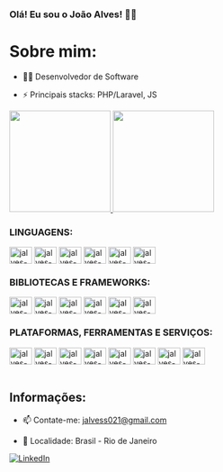 ### Olá! Eu sou o João Alves! 👋🏿

<h1> Sobre mim:</h1>

- 👨‍🎓 Desenvolvedor de Software
  
- ⚡ Principais stacks: PHP/Laravel, JS<br>

<div>
  <a href='https://github.com/jalvess021'>
    <img height='180em' src='https://github-readme-stats.vercel.app/api?username=jalvess021&show_icons=false&theme=dark&include_all_commits=true&count_private=true'>
    <img height='180em' src='https://github-readme-stats.vercel.app/api/top-langs/?username=jalvess021&layout=compact&theme=dark'>
  </a>
</div>
<div style='display: inline_block'>
  <h3>LINGUAGENS:</h3>
  <img align="center" alt="jalves-PHP" title='PHP' height="30" width="40" src="https://cdn.jsdelivr.net/gh/devicons/devicon/icons/php/php-original.svg" />
  <img align="center" alt="jalves-JAVASCRIPT" title='JAVASCRIPT' height="30" width="40" src="https://cdn.jsdelivr.net/gh/devicons/devicon/icons/javascript/javascript-original.svg" />
  <img align="center" alt="jalves-GO" title='GO' height="30" width="40" src="https://cdn.jsdelivr.net/gh/devicons/devicon@latest/icons/go/go-original-wordmark.svg" />
  <img align="center" alt="jalves-SQL" title='SQL' height="30" width="40" src="https://cdn.jsdelivr.net/gh/devicons/devicon@latest/icons/azuresqldatabase/azuresqldatabase-original.svg" />
  <img align="center" alt="jalves-HTML" title='HTML' height="30" width="40" src="https://cdn.jsdelivr.net/gh/devicons/devicon/icons/html5/html5-original.svg" />
  <img align="center" alt="jalves-CSS" title='CSS' height="30" width="40" src="https://cdn.jsdelivr.net/gh/devicons/devicon/icons/css3/css3-original.svg" />
</div>
<div style='display: inline_block'>
  <h3>BIBLIOTECAS E FRAMEWORKS:</h3>
  <img align="center" alt="jalves-LARAVEL" title='LARAVEL' height="30" width="40" src="https://cdn.jsdelivr.net/gh/devicons/devicon@latest/icons/laravel/laravel-original.svg" />
  <img align="center" alt="jalves-BOOTSTRAP" title='BOOTSTRAP' height="30"  width="40" src="https://cdn.jsdelivr.net/gh/devicons/devicon/icons/bootstrap/bootstrap-original.svg" />   
  <img align="center" alt="jalves-JQUERY" title='JQUERY' height="30" width="40" src="https://cdn.jsdelivr.net/gh/devicons/devicon/icons/jquery/jquery-original.svg" />
  <img align="center" alt="jalves-TYPESCRIPT" title='TYPESCRIPT' height="30" width="40" src="https://cdn.jsdelivr.net/gh/devicons/devicon/icons/typescript/typescript-original.svg"/>
  <img align="center" alt="jalves-VUEJS" title='VUE' height="30" width="40" src="https://cdn.jsdelivr.net/gh/devicons/devicon/icons/vuejs/vuejs-original-wordmark.svg"/>
  <img align="center" alt="jalves-TAILWINDCSS" title='TAILWIND' height="30" width="40" src="https://cdn.jsdelivr.net/gh/devicons/devicon@latest/icons/tailwindcss/tailwindcss-original.svg"/>
</div>
<div style='display: inline_block'>
  <h3>PLATAFORMAS, FERRAMENTAS E SERVIÇOS:</h3>
  <img align="center" alt="jalves-DOCKER" title='DOCKER' height="30" width="40" src="https://cdn.jsdelivr.net/gh/devicons/devicon/icons/docker/docker-original.svg" />
  <img align="center" alt="jalves-KAFKA" title='KAFKA' height="30" width="40" src="https://cdn.jsdelivr.net/gh/devicons/devicon@latest/icons/apachekafka/apachekafka-original.svg" />
  <img align="center" alt="jalves-MYSQL" title='MYSQL' height="30" width="40" src="https://cdn.jsdelivr.net/gh/devicons/devicon@latest/icons/mysql/mysql-original-wordmark.svg" />
  <img align="center" alt="jalves-POSTGRES" title='POSTGRES' height="30" width="40" src="https://cdn.jsdelivr.net/gh/devicons/devicon@latest/icons/postgresql/postgresql-original-wordmark.svg" />
  <img align="center" alt="jalves-WORDPRESS" title='WORDPRESS' height="30" width="40" src="https://cdn.jsdelivr.net/gh/devicons/devicon/icons/wordpress/wordpress-plain.svg" /> 
  <img align="center" alt="jalves-GIT" title='GIT' height="30" width="40" src="https://cdn.jsdelivr.net/gh/devicons/devicon/icons/git/git-original.svg"/>
  <img align="center" alt="jalves-DO" title='Digital Ocean' height="30" width="40" src="https://cdn.jsdelivr.net/gh/devicons/devicon@latest/icons/digitalocean/digitalocean-original.svg"/>
  <img align="center" alt="jalves-AWS" title='Amazon Web Services' height="30" width="40" src="https://cdn.jsdelivr.net/gh/devicons/devicon@latest/icons/amazonwebservices/amazonwebservices-original-wordmark.svg"/>
</div>
<br>
<h2> Informações:</h2>

- 📫 Contate-me: jalvess021@gmail.com

- 📍 Localidade: Brasil - Rio de Janeiro

[![LinkedIn](https://img.shields.io/badge/LinkedIn-%230077B5.svg?logo=linkedin&logoColor=white)](https://linkedin.com/in/jalvess021)
